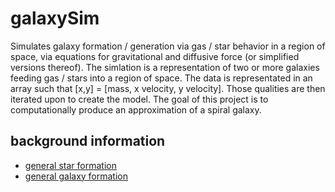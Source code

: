# galaxySim

Simulates galaxy formation / generation via gas / star behavior in a region of space, via equations for gravitational and diffusive force (or simplified versions thereof). The simlation is a representation of two or more galaxies feeding gas / stars into a region of space. The data is representated in an array such that [x,y] = [mass, x velocity, y velocity]. Those qualities are then iterated upon to create the model. The goal of this project is to computationally produce an approximation of a spiral galaxy.

## background information 

- [general star formation](http://en.wikipedia.org/wiki/Star_formation)
- [general galaxy formation](http://en.wikipedia.org/wiki/Galaxy_formation_and_evolution)
